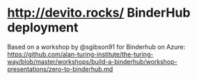 # http://devito.rocks/ BinderHub deployment

Based on a workshop by @sgibson91 for Binderhub on Azure:
https://github.com/alan-turing-institute/the-turing-way/blob/master/workshops/build-a-binderhub/workshop-presentations/zero-to-binderhub.md

